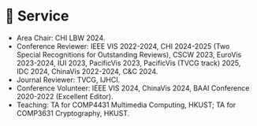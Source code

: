 # 📖 Service

- Area Chair: CHI LBW 2024.
- Conference Reviewer: IEEE VIS 2022-2024, CHI 2024-2025 (Two Special Recognitions for Outstanding Reviews), CSCW 2023, EuroVis 2023-2024, IUI 2023, PacificVis 2023, PacificVis (TVCG track) 2025, IDC 2024, ChinaVis 2022-2024, C&amp;C 2024.
- Journal Reviewer: TVCG, IJHCI.
- Conference Volunteer: IEEE VIS 2024, ChinaVis 2024, BAAI Conference 2020-2022 (Excellent Editor).
- Teaching: TA for COMP4431 Multimedia Computing, HKUST; TA for COMP3631 Cryptography, HKUST.
